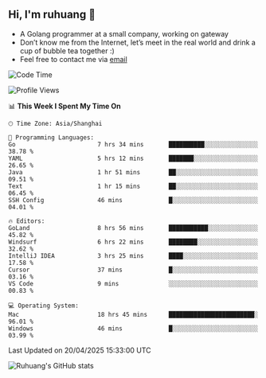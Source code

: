 ## Hi, I'm ruhuang 👋

- A Golang programmer at a small company, working on gateway
- Don’t know me from the Internet, let’s meet in the real world and drink a cup of bubble tea together :)
- Feel free to contact me via [email](mailto:ruhuang2001@gmail.com)
<!--START_SECTION:waka-->
![Code Time](http://img.shields.io/badge/Code%20Time-465%20hrs%2020%20mins-blue)

![Profile Views](http://img.shields.io/badge/Profile%20Views-4-blue)

📊 **This Week I Spent My Time On** 

```text
🕑︎ Time Zone: Asia/Shanghai

💬 Programming Languages: 
Go                       7 hrs 34 mins       ██████████░░░░░░░░░░░░░░░   38.78 % 
YAML                     5 hrs 12 mins       ███████░░░░░░░░░░░░░░░░░░   26.65 % 
Java                     1 hr 51 mins        ██░░░░░░░░░░░░░░░░░░░░░░░   09.51 % 
Text                     1 hr 15 mins        ██░░░░░░░░░░░░░░░░░░░░░░░   06.45 % 
SSH Config               46 mins             █░░░░░░░░░░░░░░░░░░░░░░░░   04.01 % 

🔥 Editors: 
GoLand                   8 hrs 56 mins       ███████████░░░░░░░░░░░░░░   45.82 % 
Windsurf                 6 hrs 22 mins       ████████░░░░░░░░░░░░░░░░░   32.62 % 
IntelliJ IDEA            3 hrs 25 mins       ████░░░░░░░░░░░░░░░░░░░░░   17.58 % 
Cursor                   37 mins             █░░░░░░░░░░░░░░░░░░░░░░░░   03.16 % 
VS Code                  9 mins              ░░░░░░░░░░░░░░░░░░░░░░░░░   00.83 % 

💻 Operating System: 
Mac                      18 hrs 45 mins      ████████████████████████░   96.01 % 
Windows                  46 mins             █░░░░░░░░░░░░░░░░░░░░░░░░   03.99 % 
```


 Last Updated on 20/04/2025 15:33:00 UTC
<!--END_SECTION:waka-->

![Ruhuang's GitHub stats](https://github-readme-stats.vercel.app/api?username=ruhuang2001&count_private=true&hide_title=true&show_icons=true&theme=vue)

